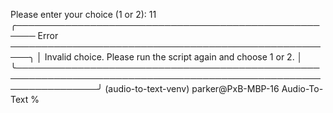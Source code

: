 Please enter your choice (1 or 2): 11
╭───────────────────────────────────────────────────── Error ─────────────────────────────────────────────────────╮
│ Invalid choice. Please run the script again and choose 1 or 2.                                                  │
╰─────────────────────────────────────────────────────────────────────────────────────────────────────────────────╯
(audio-to-text-venv) parker@PxB-MBP-16 Audio-To-Text % 

